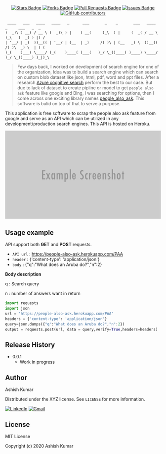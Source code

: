 <div align="center">
<a href="https://github.com/ashishcssom/people-also-ask-API/stargazers"><img src="https://img.shields.io/github/stars/ashishcssom/people-also-ask-API?color=2b9348" alt="Stars Badge"/></a>
<a href="https://github.com/ashishcssom/people-also-ask-API/network/members"><img src="https://img.shields.io/github/forks/ashishcssom/people-also-ask-API?color=2b9348" alt="Forks Badge"/></a>
<a href="https://github.com/ashishcssom/people-also-ask-API/pulls"><img src="https://img.shields.io/github/issues-pr/ashishcssom/people-also-ask-API?color=2b9348" alt="Pull Requests Badge"/></a>
<a href="https://github.com/ashishcssom/people-also-ask-API/issues"><img src="https://img.shields.io/github/issues/ashishcssom/people-also-ask-API?color=2b9348" alt="Issues Badge"/></a>
<a href="https://github.com/ashishcssom/people-also-ask-API/graphs/contributors"><img alt="GitHub contributors" src="https://img.shields.io/github/contributors/ashishcssom/people-also-ask-API?color=2b9348"></a>
</div>

     ____   ___   ____   ____   _      ___       _    _       ___   ____       _     ___   _  _  
    )  _)\ ) __( / __ \ )  _)\ ) |    ) __(     )_\  ) |     (  _( / __ \     )_\   (  _( ) |) / 
    | '__/ | _)  ))__(( | '__/ | (__  | _)     /( )\ | (__   _) \  ))__((    /( )\  _) \  | ( (  
    )_(    )___( \____/ )_(    )____( )___(   )_/ \_()____( )____) \____/   )_/ \_()____) )_|)_\ 

> Few days back, I worked on development of search engine for one of the organization, Idea was to build a search engine which can search on custom blob dataset like json, html, pdf, word and ppt files. After a research [Azure cognitive search](https://azure.microsoft.com/en-in/services/search/) perform the best to our case. But due to lack of dataset to create pipline or model to get `people also ask` feature like google and Bing, I was searching for options, then I come across one exciting library names [people_also_ask](https://github.com/lagranges/people_also_ask). This software is bulid on top of that to serve a purpose.

This application is free software to scrap the people also ask feature from google and serve as an API which can be utilized in any development/production search engines. This API is hosted on Heroku.

![](./db/header.png)

## Usage example

API support both **GET** and **POST** requests.

- `API url` :   https://people-also-ask.herokuapp.com/PAA
- `header`  :   {'content-type': 'application/json'}
- `body`    :   {"q":"What does an Aruba do?","n":2}

**Body description**

q : Search query

n : number of answers want in return

```python
import requests
import json
url = 'https://people-also-ask.herokuapp.com/PAA'
headers = {'content-type': 'application/json'}
query=json.dumps({"q":"What does an Aruba do?","n":2})
output = requests.post(url, data = query,verify=True,headers=headers)
```


## Release History

* 0.0.1
    * Work in progress

## Author

Ashish Kumar

Distributed under the XYZ license. See ``LICENSE`` for more information.

[![LinkedIn](https://img.shields.io/badge/-Ashish%20Kumar-blue?style=social&logo=Linkedin&logoColor=blue&link=https://www.linkedin.com/in/ashishk766/)](https://www.linkedin.com/in/ashishk766/) 
[![Gmail](https://img.shields.io/badge/-Ashish%20Kumar-c14438?style=social&logo=Gmail&logoColor=red&link=mailto:ashish.krb7@gmail.com)](mailto:ashish.krb7@gmail.com) 

## License

MIT License

Copyright (c) 2020 Ashish Kumar